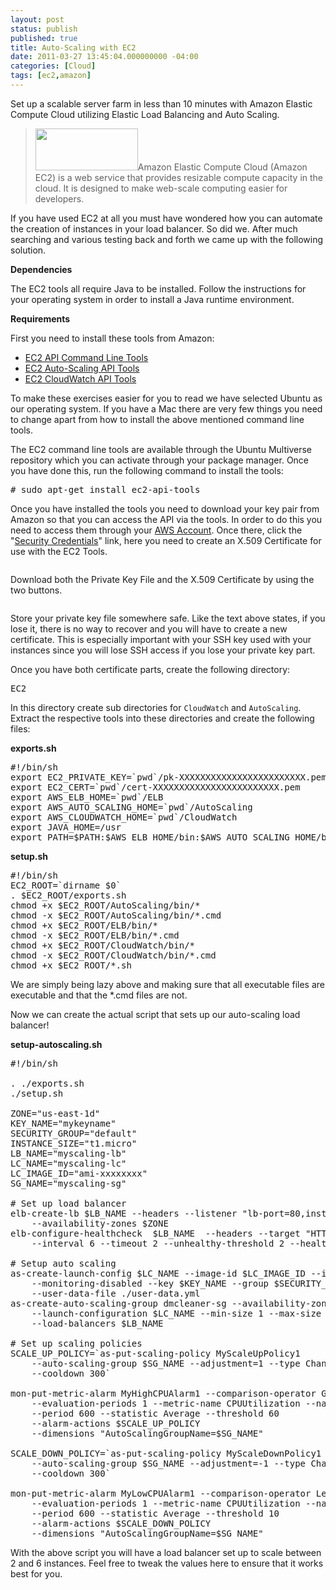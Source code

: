 ```yaml
---
layout: post
status: publish
published: true
title: Auto-Scaling with EC2
date: 2011-03-27 13:45:04.000000000 -04:00
categories: [Cloud]
tags: [ec2,amazon]
---
```


Set up a scalable server farm in less than 10 minutes with Amazon Elastic Compute Cloud utilizing Elastic Load Balancing and Auto Scaling.

<!--more-->

<blockquote><img class="alignright size-full wp-image-93" title="Amazon Web Services" src="/uploads/2011/03/aws_logo.png" alt="" width="164" height="67" />Amazon Elastic Compute Cloud (Amazon EC2) is a web service that provides resizable compute capacity in the cloud. It is designed to make web-scale computing easier for developers.</blockquote>
If you have used EC2 at all you must have wondered how you can automate the creation of instances in your load balancer. So did we. After much searching and various testing back and forth we came up with the following solution.

<strong>Dependencies</strong>

The EC2 tools all require Java to be installed. Follow the instructions for your operating system in order to install a Java runtime environment.

<strong>Requirements</strong>

First you need to install these tools from Amazon:

<ul>
	<li><a href="http://aws.amazon.com/developertools/351" target="_blank">EC2 API Command Line Tools</a></li>
	<li><a href="http://aws.amazon.com/developertools/2535" target="_blank">EC2 Auto-Scaling API Tools</a></li>
	<li><a href="http://aws.amazon.com/developertools/2534" target="_blank">EC2 CloudWatch API Tools</a></li>
</ul>

To make these exercises easier for you to read we have selected Ubuntu as our operating system. If you have a Mac there are very few things you need to change apart from how to install the above mentioned command line tools.

The EC2 command line tools are available through the Ubuntu Multiverse repository which you can activate through your package manager. Once you have done this, run the following command to install the tools:
<pre class="prettyprint"># sudo apt-get install ec2-api-tools</pre>
Once you have installed the tools you need to download your key pair from Amazon so that you can access the API via the tools. In order to do this you need to access them through your <a href="http://aws.amazon.com/account/" target="_blank">AWS Account</a>. Once there, click the "<a href="https://aws-portal.amazon.com/gp/aws/developer/account/index.html?ie=UTF8&amp;action=access-key" target="_blank">Security Credentials</a>" link, here you need to create an X.509 Certificate for use with the EC2 Tools.

<img class="alignnone size-full wp-image-57" title="X.509 Certificates - Create Certificate" src="/uploads/2011/03/createcert.png" alt="" />

Download both the Private Key File and the X.509 Certificate by using the two buttons.

<img class="alignnone size-full wp-image-58" title="Download X.509 Certificate" src="/uploads/2011/03/x.509cert.png" alt="" />

Store your private key file somewhere safe. Like the text above states, if you lose it, there is no way to recover and you will have to create a new certificate. This is especially important with your SSH key used with your instances since you will lose SSH access if you lose your private key part.

Once you have both certificate parts, create the following directory:
<pre class="prettyprint">EC2</pre>
In this directory create sub directories for <code>CloudWatch</code> and <code>AutoScaling</code>. Extract the respective tools into these directories and create the following files:

<strong>exports.sh</strong>
<pre class="prettyprint lang-sh">#!/bin/sh
export EC2_PRIVATE_KEY=`pwd`/pk-XXXXXXXXXXXXXXXXXXXXXXXX.pem
export EC2_CERT=`pwd`/cert-XXXXXXXXXXXXXXXXXXXXXXXX.pem
export AWS_ELB_HOME=`pwd`/ELB
export AWS_AUTO_SCALING_HOME=`pwd`/AutoScaling
export AWS_CLOUDWATCH_HOME=`pwd`/CloudWatch
export JAVA_HOME=/usr
export PATH=$PATH:$AWS_ELB_HOME/bin:$AWS_AUTO_SCALING_HOME/bin:$AWS_CLOUDWATCH_HOME/bin</pre>
<strong>setup.sh</strong>
<pre class="prettyprint lang-sh">#!/bin/sh
EC2_ROOT=`dirname $0`
. $EC2_ROOT/exports.sh
chmod +x $EC2_ROOT/AutoScaling/bin/*
chmod -x $EC2_ROOT/AutoScaling/bin/*.cmd
chmod +x $EC2_ROOT/ELB/bin/*
chmod -x $EC2_ROOT/ELB/bin/*.cmd
chmod +x $EC2_ROOT/CloudWatch/bin/*
chmod -x $EC2_ROOT/CloudWatch/bin/*.cmd
chmod +x $EC2_ROOT/*.sh</pre>
We are simply being lazy above and making sure that all executable files are executable and that the *.cmd files are not.

Now we can create the actual script that sets up our auto-scaling load balancer!

<strong>setup-autoscaling.sh</strong>
<pre class="prettyprint lang-sh">#!/bin/sh

. ./exports.sh
./setup.sh

ZONE="us-east-1d"
KEY_NAME="mykeyname"
SECURITY_GROUP="default"
INSTANCE_SIZE="t1.micro"
LB_NAME="myscaling-lb"
LC_NAME="myscaling-lc"
LC_IMAGE_ID="ami-xxxxxxxx"
SG_NAME="myscaling-sg"

# Set up load balancer
elb-create-lb $LB_NAME --headers --listener "lb-port=80,instance-port=80,protocol=http"
    --availability-zones $ZONE
elb-configure-healthcheck  $LB_NAME  --headers --target "HTTP:80/alive.php"
    --interval 6 --timeout 2 --unhealthy-threshold 2 --healthy-threshold 7

# Setup auto scaling
as-create-launch-config $LC_NAME --image-id $LC_IMAGE_ID --instance-type $INSTANCE_SIZE
    --monitoring-disabled --key $KEY_NAME --group $SECURITY_GROUP
    --user-data-file ./user-data.yml
as-create-auto-scaling-group dmcleaner-sg --availability-zones $ZONE
    --launch-configuration $LC_NAME --min-size 1 --max-size 6
    --load-balancers $LB_NAME

# Set up scaling policies
SCALE_UP_POLICY=`as-put-scaling-policy MyScaleUpPolicy1
    --auto-scaling-group $SG_NAME --adjustment=1 --type ChangeInCapacity
    --cooldown 300`

mon-put-metric-alarm MyHighCPUAlarm1 --comparison-operator GreaterThanThreshold
    --evaluation-periods 1 --metric-name CPUUtilization --namespace "AWS/EC2"
    --period 600 --statistic Average --threshold 60
    --alarm-actions $SCALE_UP_POLICY
    --dimensions "AutoScalingGroupName=$SG_NAME"

SCALE_DOWN_POLICY=`as-put-scaling-policy MyScaleDownPolicy1
    --auto-scaling-group $SG_NAME --adjustment=-1 --type ChangeInCapacity
    --cooldown 300`

mon-put-metric-alarm MyLowCPUAlarm1 --comparison-operator LessThanThreshold
    --evaluation-periods 1 --metric-name CPUUtilization --namespace "AWS/EC2"
    --period 600 --statistic Average --threshold 10
    --alarm-actions $SCALE_DOWN_POLICY
    --dimensions "AutoScalingGroupName=$SG_NAME"</pre>
With the above script you will have a load balancer set up to scale between 2 and 6 instances. Feel free to tweak the values here to ensure that it works best for you.
